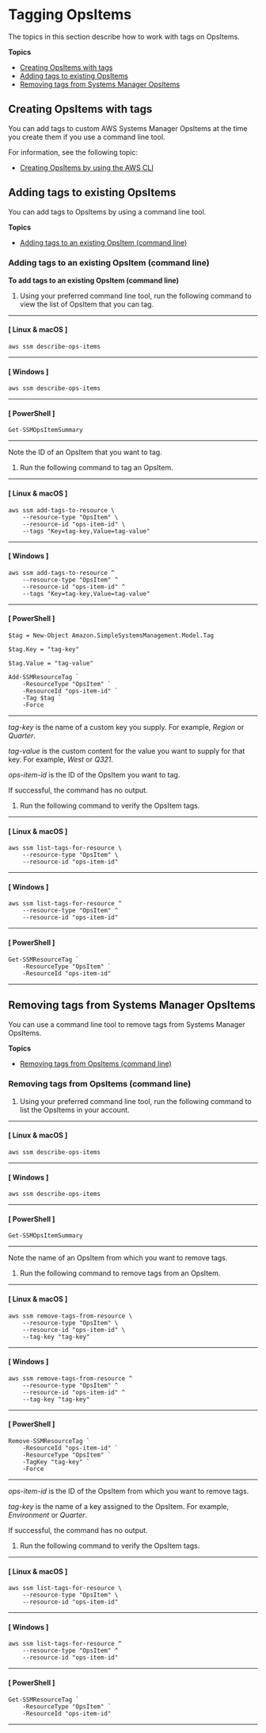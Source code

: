 # Tagging OpsItems<a name="tagging-opsitems"></a>

The topics in this section describe how to work with tags on OpsItems\.

**Topics**
+ [Creating OpsItems with tags](#tagging-opsitems-new)
+ [Adding tags to existing OpsItems](#tagging-opsitems-update)
+ [Removing tags from Systems Manager OpsItems](#tagging-opsitems-remove)

## Creating OpsItems with tags<a name="tagging-opsitems-new"></a>

You can add tags to custom AWS Systems Manager OpsItems at the time you create them if you use a command line tool\.

For information, see the following topic:
+ [Creating OpsItems by using the AWS CLI](OpsCenter-manually-create-OpsItems.md#OpsCenter-manually-create-OpsItems-CLI)

## Adding tags to existing OpsItems<a name="tagging-opsitems-update"></a>

You can add tags to OpsItems by using a command line tool\.

**Topics**
+ [Adding tags to an existing OpsItem \(command line\)](#tagging-opsitems-update-command-line)

### Adding tags to an existing OpsItem \(command line\)<a name="tagging-opsitems-update-command-line"></a>

**To add tags to an existing OpsItem \(command line\)**

1. Using your preferred command line tool, run the following command to view the list of OpsItem that you can tag\.

------
#### [ Linux & macOS ]

   ```
   aws ssm describe-ops-items
   ```

------
#### [ Windows ]

   ```
   aws ssm describe-ops-items
   ```

------
#### [ PowerShell ]

   ```
   Get-SSMOpsItemSummary
   ```

------

   Note the ID of an OpsItem that you want to tag\.

1. Run the following command to tag an OpsItem\.

------
#### [ Linux & macOS ]

   ```
   aws ssm add-tags-to-resource \
       --resource-type "OpsItem" \
       --resource-id "ops-item-id" \
       --tags "Key=tag-key,Value=tag-value"
   ```

------
#### [ Windows ]

   ```
   aws ssm add-tags-to-resource ^
       --resource-type "OpsItem" ^
       --resource-id "ops-item-id" ^
       --tags "Key=tag-key,Value=tag-value"
   ```

------
#### [ PowerShell ]

   ```
   $tag = New-Object Amazon.SimpleSystemsManagement.Model.Tag
   ```

   ```
   $tag.Key = "tag-key"
   ```

   ```
   $tag.Value = "tag-value"
   ```

   ```
   Add-SSMResourceTag `
       -ResourceType "OpsItem" `
       -ResourceId "ops-item-id" `
       -Tag $tag `
       -Force
   ```

------

   *tag\-key* is the name of a custom key you supply\. For example, *Region* or *Quarter*\.

   *tag\-value* is the custom content for the value you want to supply for that key\. For example, *West* or *Q321*\.

   *ops\-item\-id* is the ID of the OpsItem you want to tag\.

   If successful, the command has no output\.

1. Run the following command to verify the OpsItem tags\.

------
#### [ Linux & macOS ]

   ```
   aws ssm list-tags-for-resource \
       --resource-type "OpsItem" \
       --resource-id "ops-item-id"
   ```

------
#### [ Windows ]

   ```
   aws ssm list-tags-for-resource ^
       --resource-type "OpsItem" ^
       --resource-id "ops-item-id"
   ```

------
#### [ PowerShell ]

   ```
   Get-SSMResourceTag `
       -ResourceType "OpsItem" `
       -ResourceId "ops-item-id"
   ```

------

## Removing tags from Systems Manager OpsItems<a name="tagging-opsitems-remove"></a>

You can use a command line tool to remove tags from Systems Manager OpsItems\.

**Topics**
+ [Removing tags from OpsItems \(command line\)](#tagging-opsitems-remove-command-line)

### Removing tags from OpsItems \(command line\)<a name="tagging-opsitems-remove-command-line"></a>

1. Using your preferred command line tool, run the following command to list the OpsItems in your account\.

------
#### [ Linux & macOS ]

   ```
   aws ssm describe-ops-items
   ```

------
#### [ Windows ]

   ```
   aws ssm describe-ops-items
   ```

------
#### [ PowerShell ]

   ```
   Get-SSMOpsItemSummary
   ```

------

   Note the name of an OpsItem from which you want to remove tags\.

1. Run the following command to remove tags from an OpsItem\.

------
#### [ Linux & macOS ]

   ```
   aws ssm remove-tags-from-resource \
       --resource-type "OpsItem" \
       --resource-id "ops-item-id" \
       --tag-key "tag-key"
   ```

------
#### [ Windows ]

   ```
   aws ssm remove-tags-from-resource ^
       --resource-type "OpsItem" ^
       --resource-id "ops-item-id" ^
       --tag-key "tag-key"
   ```

------
#### [ PowerShell ]

   ```
   Remove-SSMResourceTag `
       -ResourceId "ops-item-id" `
       -ResourceType "OpsItem" `
       -TagKey "tag-key" `
       -Force
   ```

------

   *ops\-item\-id* is the ID of the OpsItem from which you want to remove tags\.

   *tag\-key* is the name of a key assigned to the OpsItem\. For example, *Environment* or *Quarter*\.

   If successful, the command has no output\.

1. Run the following command to verify the OpsItem tags\.

------
#### [ Linux & macOS ]

   ```
   aws ssm list-tags-for-resource \
       --resource-type "OpsItem" \
       --resource-id "ops-item-id"
   ```

------
#### [ Windows ]

   ```
   aws ssm list-tags-for-resource ^
       --resource-type "OpsItem" ^
       --resource-id "ops-item-id"
   ```

------
#### [ PowerShell ]

   ```
   Get-SSMResourceTag `
       -ResourceType "OpsItem" `
       -ResourceId "ops-item-id"
   ```

------